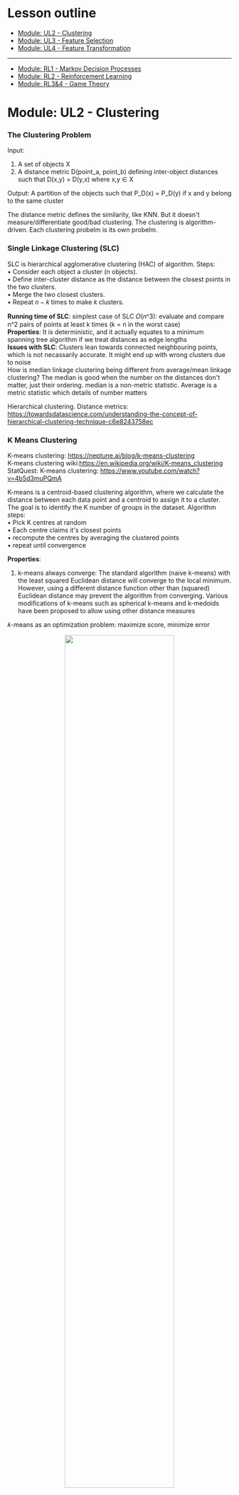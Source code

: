 # Lesson outline
- [Module: UL2 - Clustering](#1)
- [Module: UL3 - Feature Selection](#2)
- [Module: UL4 - Feature Transformation](#3)
----------------------------------------------
- [Module: RL1 - Markov Decision Processes](#4)
- [Module: RL2 - Reinforcement Learning](#5)
- [Module: RL3&4 - Game Theory](#6)

<h1 id="1">Module: UL2 - Clustering</h1>

### The Clustering Problem ###
Input:  
1) A set of objects X   <br/>
2) A distance metric D(point_a, point_b) defining inter-object distances such that D(x,y) = D(y,x) where x,y ∈ X <br/>

Output: A partition of the objects such that P_D(x) = P_D(y) if x and y belong to the same cluster<br/>

The distance metric defines the similarity, like KNN. But it doesn't measure/differentiate good/bad clustering. The clustering is algorithm-driven. Each clustering probelm is its own probelm.<br/>

### Single Linkage Clustering (SLC) ### 
SLC is hierarchical agglomerative clustering (HAC) of algorithm. Steps: <br/>
• Consider each object a cluster (n objects).<br/>
• Define inter-cluster distance as the distance between the closest points in the two clusters.<br/>
• Merge the two closest clusters.<br/>
• Repeat 𝑛 − 𝑘 times to make 𝑘 clusters.<br/>

**Running time of SLC**: simplest case of SLC 𝑂(𝑛^3): evaluate and compare n^2 pairs of points at least k times (k = n in the worst case)<br/>
**Properties**: It is deterministic, and it actually equates to a minimum spanning tree algorithm if we treat distances as edge lengths<br/>
**Issues with SLC**: Clusters lean towards connected neighbouring points, which is not necassarily accurate. It might end up with wrong clusters due to noise<br/>
How is median linkage clustering being different from average/mean linkage clustering? The median is good when the number on the distances don't matter, just their ordering. median is a non-metric statistic. Average is a metric statistic which details of number matters<br/>

Hierarchical clustering. Distance metrics: https://towardsdatascience.com/understanding-the-concept-of-hierarchical-clustering-technique-c6e8243758ec


### K Means Clustering ### 
K-means clustering: https://neptune.ai/blog/k-means-clustering<br/>
K-means clustering wiki:https://en.wikipedia.org/wiki/K-means_clustering<br/>
StatQuest: K-means clustering: https://www.youtube.com/watch?v=4b5d3muPQmA<br/>

K-means is a centroid-based clustering algorithm, where we calculate the distance between each data point and a centroid to assign it to a cluster. The goal is to identify the K number of groups in the dataset. Algorithm steps: <br/>
• Pick K centres at random<br/>
• Each centre claims it's closest points<br/>
• recompute the centres by averaging the clustered points<br/>
• repeat until convergence<br/>

**Properties**: <br/>
1. k-means always converge: The standard algorithm (naive k-means) with the least squared Euclidean distance will converge to the local minimum. However, using a different distance function other than (squared) Euclidean distance may prevent the algorithm from converging. Various modifications of k-means such as spherical k-means and k-medoids have been proposed to allow using other distance measures<br/>

𝑘-means as an optimization problem: maximize score, minimize error <br/>
<p align="center" width="100%">
    <img width="70%" src="https://github.com/audrey617/Notes/blob/main/ML/images/ul2.JPG?raw=true">
</p>

𝑘-means in Euclidean space:<br/>
<p align="center" width="100%">
    <img width="90%" src="https://github.com/audrey617/Notes/blob/main/ML/images/ul1.JPG?raw=true">
</p>

Could we be monotonically non-increasing in error forever? We could, but not in this KMean case. monotonically non-increasing function is a function that never goes bigger. so you could end up in a case where you hit some point like zero error and keep going. Why it wouldn't happen here? Because there are finite number of configurations as there are finite number of objects and finite number of labels they can have. Once you've chosen a label for a bunch of objects, the centers are defined deterministically from that. Even we have inf space as we loop back and forth, if we don't move the partition, then the centers are going to be where they were. So the centers are quite constrainted even though it is continuous. The tricky part is when the tie happens.There has to be some ways to break the tie to get the same answer. <br/>
Breaking tie consistently (give a rule) is going to guarantee that we are at least don't spin around without improving.<br/>
In summary, if we have a finite number of configurations, if we always break ties consistently and we never go into a configuration with a higher error, then I will never repeat configurations and never go back to a configuration that we were at before. So at some point, I will run out of configurations because there are finite number of them. so it converges in a finite time<br/>

2. Each iteration is polynomial 𝑂(𝑘𝑛)  (K centers and n points to reassign them) <br/>
3. Finite (exponential) iterations 𝑂(𝑘^𝑛) <br/>
4. Error decreases (if ties are broken consistently) <br/>
5. It can get stuck in the local minima if the initial choices are bad or don't cover the space well. This is similar to converging to a local optima. One solution to this problem is to use random restarts <br/>

**Issues with K Means**: 
1. sensitive to initialization and outliers and get stuck in the local minima. Solutions: 1)Random restarts 2)Kmean++ <br/>
2. it only finds “spherical” clusters. In other words, because we rely on the SSD as our “error function,” the resulting clusters try to balance the centers to make points in any direction roughly evenly distributed <br/>

K Means VS Hierarchical clustering: K-means clustering specifically tries to put the data into the number of clusters you tell it to. Hierarchical clustering just tells, pairwise, what two things are most similiar. <br/>


### Soft Clustering ### 
Soft clustering attaches cluster probability to each point, instead of a specific cluster<br/>
Assume the data was generated by:<br/>
- Select one of 𝑘 possible Gaussians (Fixed know variance) uniformly.<br/>
- Sample 𝑥𝑖 from that Gaussian.<br/>
- Repeat 𝑛 times<br/>

So we are assume n points were selected from k uniformally-selected Gaussian distributions.<br/>

Goal: Find a hypothesis ℎ = 〈𝜇1, … , 𝜇𝑘〉 (𝜇1, … , 𝜇𝑘 are Gaussian means) that maximizes the probability of the data (Maximum likelihood)<br/>

Maximum Likelihood Gaussian: The Maximum Likelihood mean of the Gaussian 𝜇 is the mean of the data.<br/>
Single ML Gaussian: Suppose k = 1 for the simplest possible case. What Gaussian maximizes the likelihood of some collection of points? it is simply the Gaussian with µ set to the mean of the points!<br/>
Extending to Many: With k possible sources for each point, we introduce hidden variables for each point that represent which cluster they came from. They are hidden because obviously we don’t know them: if we knew that information we wouldn’t be trying to cluster them. Now each point x is actually coupled with the probabilities of coming from the clusters. This leads us to Expectation Maximization.<br/>

 ### Expectation Maximization ### 
EM assigns a cluster probability to each point and use the new 𝜇𝑗 to re-compute 𝐸.<br/>
• Expectation: 𝐸 defines the probability that element 𝑖 was produced by cluster 𝑗 <br/>
• Maximization: 𝜇𝑗 defines the mean of cluster 𝑗 <br/>

<p align="center" width="100%">
    <img width="50%" src="https://github.com/audrey617/Notes/blob/main/ML/images/ul3.JPG?raw=true">
</p>

Kmean improves the error metric, and EM improves the probabilistic metric.<br/>
EM is not forced to make a decision about the overlapping samples, as soft clustering. But one of the consequence is that even one sample very clearly belong to one cluster, they all have some non-zero probability that it belong to the other cluster. Because Gaussian have infinite extent even the points are far away from the center. This tell us the chance is low but non-zero.<br/>


**Properties of EM**<br/>
• Monotonically non-decreasing likelihood: Each time the iteration of EM runs, the likelihood of the data is monotonically non-decreasing. It is not getting worse. Generally it is finding higher and higher likelihoods and moving in a good direction. 
<br/>
• Does not converge (practically converge): However, monotonically non-decreasing likelihood doesn't mean the algorithm has to converge. Although in practice, it always converge<br/>
• Will not diverge: Even it doesn't gaurantee converge, it cannot diverge. The number cannot blow up and become infinitely large, because it is working in the space of probablities. This is a difference in Kmeans which has finite number of configurations and k means Kmean never gets worse in error metric, as long as you have some ways to break ties, eventually you have to stop. That's how you get convergence. In EM, the configurations are probabilities, which is infinite number. You never do worse, but you are trying to move closer and closer. You could keep moving closer every single time, but because of the infinite number of configurations,the step by which you get better could keep getting smaller. So you never actually approach the final best configuration. <br/>
• Can get stuck: In practice it is very common. The local optimal problem. solution: random start <br/>
• Works with any distribution (if 𝐸 and 𝜇 are solvable): Nothing specific with Guassian. Different distributions can be used to solve E and 𝜇. Usually it is the case that estimation step is expensive and difficult because it invovles probabilistic inference, like Bayes net. And Maximization step is just counting things. In general, it is harder to do E than M. EM is a small matter of mathematical algorithm derivation <br/>


Check EM part from http://stanford.edu/~cpiech/cs221/handouts/kmeans.html<br/>
K-Means is really just the EM (Expectation Maximization) algorithm applied to a particular naive bayes model.<br/>

External: Clustering (4): Gaussian Mixture Models and EM https://www.youtube.com/watch?v=qMTuMa86NzU <br/>
k-means is a special case of expectation maximization: variances are all equal, and there is no covariance <br/>
Consider the two clusters in the right hand side of the image. There are two clusters both centred at the same mean. K Means has diffuciulty with this. GMMs are an extension of the Kmeans models, where clusters are modelled using gaussian distributions. Where each cluster will have not only a means but also a covariance which helps explain their ellipsoidal shape. We can then fit the model by maximizing the likelihood of the observed data. We do this with an algorithm called EM, for expecation maximization, which assigns each sample to a cluster with a soft probability.<br/>


### Clustering Properties ###
**Desirable Properties for any given clustering approach**:
<p align="center" width="100%">
    <img width="80%" src="https://github.com/audrey617/Notes/blob/main/ML/images/ul4.JPG?raw=true">
</p>
1. Richness: There are some distance metrics that would cause your clustering algorithm to produce that clusters. So all inputs are valid and all outputs are valid. The algorithm should produce wahtever is appropraite and not limit to what it can express. The alternative of richness (non-richness): there are certain clusters you just cannot produce.<br/>
2. Scale-invariance: Doubling the distance or changing the unit shouldn't change what the clustering is. it should be invariant to what the space of the point is, assuming that we keep the relative distances the same<br/>
3. Consistency: Shrinking intra-cluster distances (Moving points towards each other, similiar become more similar) and expanding inter-cluster (Moving clusters away from each other, not similar become less similar) distances doesn’t change the clustering. Given a particular clustering, we would imagine that by “compressing” or “expanding” the points within a cluster (think squeezing or stretching a circle), none of the points would magically assign themselves to another cluster. In other words, shrinking or expanding intracluster distances should not change the clustering.<br/>

<p align="center" width="100%">
    <img width="70%" src="https://github.com/audrey617/Notes/blob/main/ML/images/ul5.JPG?raw=true">
</p>
Ans: In this SLC stop when case 1) fixed number of cluster doesn't have richness because richness would allow for one cluster or it could have one cluster or it could have n clusters or it could have n/3 clusters or etc. but here we are forced it to have n/2 clusters, so it cannot represent all possible clusters. 2) we can group whatever combination we want, but if we multiply everything by theta, then I have n. But if I have n in the beginning then divide theta, I would have one. It is not scale-invariance 3) W is max function to normalize the distance. This is still scale-invariance as larger unit also makes larger W, which means the scale is undone. However, if expanding inter-cluster, W will be further and change the cluster. eg, theta divide by inf will make no point be able to cluster with the other. This is not consistent.<br/>

**Impossibility Theorem**
Impossibility Theorem: There’s no clustering algorithm that can achieve these three properties.<br/>
Jon Kleinberg: https://www.cs.cornell.edu/home/kleinber/nips15.pdf<br/>
https://jeremy9959.net/Blog/KleinbergsClusteringTheorem/<br/>
k-means and EM has the properties of scale - invariance and consistency but not richness because k determines # of clusters.<br/>
Essentially, if were to introduce a new distance function and arrive to the same cluster configuration (partition), then you would satisfy the consistency property. From Kleinberg paper, Section 4: "We show here that for a fairly general class of centroid-based clustering functions, including k-means and k-median, none of the functions in the class satisfies the Consistency property. This suggests an interesting tension between between Consistency and the centroid-based approach to clustering, and forms a contrast with the results for single-linkage and sum-of-pairs in previous sections. " <br/> 

**Summary**
Soft cluster (EM) vs Hard cluster (SLC, Kmean)<br/> 
Terminates in polynomial time (SLC) vs Terminates not in polynomial time (Kmean, EM)<br/> 


<h1 id="2">Module: UL3 - Feature Selection</h1>



<h1 id="3">Module: UL4 - Feature Transformation</h1>

<h1 id="4">Module: RL1 - Markov Decision Processes</h1>

<h1 id="5">Module: RL2 - Reinforcement Learning</h1>

## Extra, Great content! Intro to RL, from CIS 522 [Deep Learning @ Penn](https://www.youtube.com/watch?v=cVTud58UfpQ&list=PLYgyoWurxA_8ePNUuTLDtMvzyf-YW7im2&index=2)
### CIS522.1 Intro to RL

RL: given observations and occasional rewards as the agent performs sequential actions in an environment. Compared to supervised learning and unsupervised learning, you no longer have dataset given in advance. Instead, you receive your data as the agent performs some sequential actions in an environment. That process of performing sequential actions generates some obversations accompained by rewards. So there is no label but the reward essentially tells you whether the actions that you performed were good or not.<br/><br/>

The aim of RL is to make sequential decisions in an environment. For example, driving a car. How to learn to do these things? 1) RL assumes only occasional feedback, for example, a car crash 2) RL aims to use this feedback to learn through trail and error, as cleverly as possible.<br/><br/>

Main Idea/Turn-by-turn abstraction: <br/>
Agent + environment. Agent's goal is to maximize expected rewards. <br/>
Step1) Agent receives observations(state of the environment s_t) and feedback(reward r_t) from the world. Often, agent observers features, rather than the true state. For example, the car may not observe a pedestrain is hidden behind a car. In addition, we don't always get a reward at time t as reward is only occasional. <br/>
Step2) Agent emits an action a_t into the environment.  <br/>
Step3) Loop back to Step1, gets updated state and reward<br/>

With this abstraction, the goal of RL is to learn a policy π(s): S -> A (mapping from states to actions) for acting in the environment<br/><br/>

Characteristics of RL probelms: <br/>
1) No supervision, only (occasional) rewards as feedback <br/>
2) sequential decision making. Data is generated as sequences, not i.i.d <br/>
3) Training data is generated by the learner's own behavior<br/><br/>

Key Probelms specific to RL: <br/>
1) Credit assignment: which decisions were the good/bad ones <br/>
2) Exploration VS Exploitation: Yes, trail-and-error, but how to pick what tor try?<br/><br/>

When do we no need to worry about sequential decision making:your system is making a single isolated decision that does not affect future decision, e.g. classficication, regression<br/>

When should we worry about sequential decision making: <br/>
1) limited supervision: you know what you want, but not how to get it <br/>
2) actions have consequences<br/><br/>

### CIS522.2 Markov Decision Processes
Toy example - grid world - Deterministic grid world vs Stochastic grid world (Details skipped)<br/><br/>
An MDP(S,A,P,R) is defined by: <br/>
1) Set of States s ∈ S. In the grid world,it would be all the different configurations of the environment <br/>
2) Set of actions a ∈ A. In the grid world,it would be N,S,E,W<br/>
3) (State) Transition Function P(s'|s,a). It's the probability of transitioning into a new state s' given s and a. Also called the dynamics model or just the model<br/>
4) Reward function R(s,a,s') or R(s) <br/>
In RL, we typically do not know the true functions P(.) or R(.), Instead we only get samples from them. So we have to learn from trail and error <br/><br/>
The Markov Property: Given the present, the future and the past are independent<br/>

<p align="center" width="100%">
    <img width="50%" src="https://github.com/audrey617/Notes/blob/main/ML/images/rladdition1.JPG?raw=true">
</p>


### CIS522.3 Solving MDPs
To solve an MDP(S,A,P,R) means to find the optimal policy π*(s): S -> A. Optimal means following this policy will maximize the total reward/utility (on average)<br/>
In RL, P and R are unknown. But first let's assume we know the whole MDP<br/>
MDP Search Trees: Each MDP state has an associated expectimax-like tree of future outcomes from various actions. <br/>
<p align="center" width="100%">
    <img width="50%" src="https://github.com/audrey617/Notes/blob/main/ML/images/rladdition2.JPG?raw=true">
</p>

Define Utility<br/>
At each step, agent chooses an action to maximize expected rewards. So we must consider utility over sequences of rewards List(r_t, r_t+1, r_t+2 .... r_inf)<br/>
Probelm: Infinite sequences yield infinite rewards<br/>
Solutions:<br/>
1) Finite horizon - episode terminates after a fixed number of steps. This yields nonstationary policies that vary depending on the amount of time left. Note from online, Episodic tasks are the tasks that have a terminal state (end). In RL, **episodes** are considered agent-environment interactions from initial to final states (Episode: All states that come in between an initial-state and a terminal-state). For example, in a car racing video game, you start the game (initial state) and play the game until it is over (final state). This is called an episode. Once the game is over, you start the next episode by restarting the game, and you will begin from the initial state irrespective of the position you were in the previous game. So, **each episode is independent of the other**. In a continuous task, there is not a terminal state. Continuous tasks will never end. For example, a personal assistance robot does not have a terminal state.<br/>
2) Absorbing state - guarantee that every policy reaches a terminal state. So you can engineer your mdp such taht it has the absorbing state no matter what you do<br/>
3) Discounted rewards (most generally used) - (uncertain) future rewards are worth exponentially less than current rewards.<br/><br/>

Discounted rewards<br/>
Idea: uncertain future rewards are worth exponentially less than the current reward. So future rewards matter less to the decision than the more recent rewards<br/>
<p align="center" width="100%">
    <img width="50%" src="https://github.com/audrey617/Notes/blob/main/ML/images/rladdition3.JPG?raw=true">
</p>

MDP quantities so far<br/>
1) policy = choice of action for each state<br/>
2) utility/return = sum of discounted rewards<br/><br/>

stackexchange: Understanding the role of the discount factor in reinforcement learning https://stats.stackexchange.com/questions/221402/understanding-the-role-of-the-discount-factor-in-reinforcement-learning<br/>
The fact that the discount rate is bounded to be smaller than 1 is a mathematical trick to make an infinite sum finite. This helps proving the convergence of certain algorithms.<br/>

In practice, the discount factor could be used to model the fact that the decision maker is uncertain about if in the next decision instant the world (e.g., environment / game / process ) is going to end.<br/>

For example:<br/>
If the decision maker is a robot, the discount factor could be the probability that the robot is switched off in the next time instant (the world ends in the previous terminology). That is the reason why the robot is short sighted and does not optimize the sum reward but the discounted sum reward.<br/>


### CIS522.4 The Bellman Equation
combined with https://www.datascienceblog.net/post/reinforcement-learning/mdps_dynamic_programming/<br/>
In a simplified setting MDP(S,A,P,R,γ) where we know S,A,P,R,γ. <br/>

**State-value function**<br/>
 State Value Functions of Policies is a function of both the state and policy that you are currently following.<br/>
<p align="center" width="100%">
    <img width="50%" src="https://github.com/audrey617/Notes/blob/main/ML/images/rladdition4.JPG?raw=true">
</p>

**Policy**: Which actions the agent should execute in which state. A policy, π(s,a), determines the probability of executing action a in state s. In deterministic environments, a policy directly maps from states to actions.<br/>
**State-value function**: The expected value of each state with regard to future rewards<br/>
<p align="center" width="100%">
    <img width="50%" src="https://github.com/audrey617/Notes/blob/main/ML/images/rladdition5.JPG?raw=true">
</p>


**Action-value function**<br/>
Compared to the State-value function, we are no longer computing the expected future rewards conditions on being in a state, instead, we are computing the expected future rewards conditions both on being in a state and perform a particular action from that state. The computation result is not true state, but Q-state corresponding to kind of an imaginary state that exists after having executed a particular action a from state s. So the Action-value function is also called Q-function <br/>

If you have the optimal Q*, then you can easily determine what the policy π* is. Remember Q* is telling you what is the value/utility to be gained by executing an action a at the state s, and then it follows the optimal policy. That means, you don't have to worry about things that happen after that first step, because afterwards you are guaranteed to be following the optimal policy that's what the definition of Q* is. So now what you need to optimize over is the first action a. That would give you the policy. <br/>

<p align="center" width="100%">
    <img width="50%" src="https://github.com/audrey617/Notes/blob/main/ML/images/rladdition6.JPG?raw=true">
</p>
Action-value function: The expected value of performing a specific action in a specific state with regard to future rewards<br/>
<p align="center" width="100%">
    <img width="50%" src="https://github.com/audrey617/Notes/blob/main/ML/images/rladdition7.JPG?raw=true">
</p>


**Bellman Equations**<br/>
<p align="center" width="100%">
    <img width="50%" src="https://github.com/audrey617/Notes/blob/main/ML/images/rladdition8.JPG?raw=true">
</p>

### CIS522.5 Value and Policy iteration (solving MDPs with Known P and R)
<!-- Combined with articles: Not done yet<br/>
1) https://medium.com/@ngao7/markov-decision-process-basics-3da5144d3348
2) https://medium.com/@ngao7/markov-decision-process-policy-iteration-42d35ee87c82
3) https://medium.com/@ngao7/markov-decision-process-value-iteration-2d161d50a6ff#8adf -->

Bellman equation gives us a recursive definition of the optimal value. We can slove iteratively via dynamic programming<br/>

**Value Iteration**: <br/>
<p align="center" width="100%">
    <img width="100%" src="https://github.com/audrey617/Notes/blob/main/ML/images/rladdition10.JPG?raw=true">
</p>

<p align="center" width="100%">
    <img width="70%" src="https://github.com/audrey617/Notes/blob/main/ML/images/rladdition9.JPG?raw=true">
</p>
(https://towardsdatascience.com/value-iteration-to-solve-openai-gyms-frozenlake-6c5e7bf0a64d)

**Policy Iteration**: <br/>
<p align="center" width="100%">
    <img width="60%" src="https://github.com/audrey617/Notes/blob/main/ML/images/rladdition11.JPG?raw=true">
</p>

Simply means to compute the value function corresponding to a policy. The value function is associated with some particular policy. The optimal value function is associated with the optimal policy. In value iteration, we were dealing throughout with the optimal value function. But now with policy iteration, we try to compute value function for some random policies. It turns out there is actually an existing version of the update rule for bellman equation. Just like we use the bellman equation for optimal value functions in value iteration, we use bellman equation for arbitrary policies in policy iteration   <br/>

<p align="center" width="100%">
    <img width="60%" src="https://github.com/audrey617/Notes/blob/main/ML/images/rladdition12.JPG?raw=true">
</p>

Go back and forth between policy evalution and policy improvement until convergence. Example see below chart. <br/>
Think about how it relates to value iteration. What happens if you do only one iteration in the policy evaluation? This means in the policy evaluation setup, you don't wait for value to converge. Just do one iteration of policy evaluation. Actually if you do so, this reduce policy iteration to the value iteration. <br/>

<p align="center" width="100%">
    <img width="100%" src="https://github.com/audrey617/Notes/blob/main/ML/images/rladdition13.JPG?raw=true">
</p>

**Comparison of methods for solving MDPs**: <br/>
Value iteration: Each iteration updates both utilities (explicitly, based on the current utilities) and the policy (possibly implicitly, based on the current utilities)<br/>
Policy Iteration: Several iterations to update utilities for a fixed policy, occasional iterations to update policies <br/>
Hybrid methods (asynchronous policy iteration): Any sequences of partial updates to either policies or utilities will converge if every sate is visited infinitely often<br/>


### CIS522.6 Temporal Differencing (TD) and Q Learning

**Temporal Differencing (TD)**: <br/>
Look at policy evaluation under fully known MDPs, we evaluate any policy by assigning values to each state under a fix policy. Here transition probability P and R are known.<br/>
So, how to extend this policy evaluation to when the functions P and R are unknown and only revealed gradually through experience? Everytime when you perform an action in the environment, you will get a sample from each of these distributions. In particular, the state that you end up at is observable to you. This gives you information about transition function P and you do get corresponding reward from the environment. So you get samples from the two unknown functions.<br/>
<br/>


<p align="center" width="100%">
    <img width="100%" src="https://github.com/audrey617/Notes/blob/main/ML/images/rladdition14.JPG?raw=true">
</p>


**Q-learning**: <br/>
Same as policy evaluation TD, setting alpha as 1 is a bad idea because the update is completely noisy. Instead, small alpha let us not only use the new single sample but also bring in the knowledge Q(s,a) from the past interactions.<br/>
<p align="center" width="100%">
    <img width="60%" src="https://github.com/audrey617/Notes/blob/main/ML/images/rladdition15.JPG?raw=true">
</p>

<p align="center" width="100%">
    <img width="60%" src="https://github.com/audrey617/Notes/blob/main/ML/images/rladdition16.JPG?raw=true">
</p>


<h1 id="6">Module: RL3&4 - Game Theory</h1>

